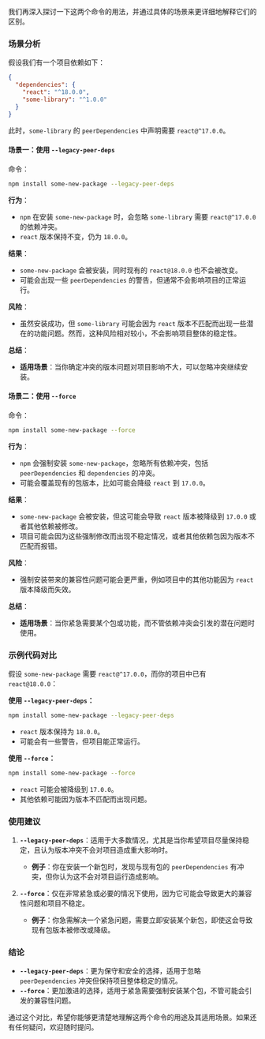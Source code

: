 我们再深入探讨一下这两个命令的用法，并通过具体的场景来更详细地解释它们的区别。

### 场景分析

假设我们有一个项目依赖如下：

```json
{
  "dependencies": {
    "react": "^18.0.0",
    "some-library": "^1.0.0"
  }
}
```

此时，`some-library` 的 `peerDependencies` 中声明需要 `react@^17.0.0`。

#### 场景一：使用 `--legacy-peer-deps`

命令：
```bash
npm install some-new-package --legacy-peer-deps
```

**行为**：
- `npm` 在安装 `some-new-package` 时，会忽略 `some-library` 需要 `react@^17.0.0` 的依赖冲突。
- `react` 版本保持不变，仍为 `18.0.0`。

**结果**：
- `some-new-package` 会被安装，同时现有的 `react@18.0.0` 也不会被改变。
- 可能会出现一些 `peerDependencies` 的警告，但通常不会影响项目的正常运行。

**风险**：
- 虽然安装成功，但 `some-library` 可能会因为 `react` 版本不匹配而出现一些潜在的功能问题。然而，这种风险相对较小，不会影响项目整体的稳定性。

**总结**：
- **适用场景**：当你确定冲突的版本问题对项目影响不大，可以忽略冲突继续安装。

#### 场景二：使用 `--force`

命令：
```bash
npm install some-new-package --force
```

**行为**：
- `npm` 会强制安装 `some-new-package`，忽略所有依赖冲突，包括 `peerDependencies` 和 `dependencies` 的冲突。
- 可能会覆盖现有的包版本，比如可能会降级 `react` 到 `17.0.0`。

**结果**：
- `some-new-package` 会被安装，但这可能会导致 `react` 版本被降级到 `17.0.0` 或者其他依赖被修改。
- 项目可能会因为这些强制修改而出现不稳定情况，或者其他依赖包因为版本不匹配而报错。

**风险**：
- 强制安装带来的兼容性问题可能会更严重，例如项目中的其他功能因为 `react` 版本降级而失效。

**总结**：
- **适用场景**：当你紧急需要某个包或功能，而不管依赖冲突会引发的潜在问题时使用。

### 示例代码对比

假设 `some-new-package` 需要 `react@^17.0.0`，而你的项目中已有 `react@18.0.0`：

**使用 `--legacy-peer-deps`：**
```bash
npm install some-new-package --legacy-peer-deps
```
- `react` 版本保持为 `18.0.0`。
- 可能会有一些警告，但项目能正常运行。

**使用 `--force`：**
```bash
npm install some-new-package --force
```
- `react` 可能会被降级到 `17.0.0`。
- 其他依赖可能因为版本不匹配而出现问题。

### 使用建议

1. **`--legacy-peer-deps`**：适用于大多数情况，尤其是当你希望项目尽量保持稳定，且认为版本冲突不会对项目造成重大影响时。
   - **例子**：你在安装一个新包时，发现与现有包的 `peerDependencies` 有冲突，但你认为这不会对项目运行造成影响。

2. **`--force`**：仅在非常紧急或必要的情况下使用，因为它可能会导致更大的兼容性问题和项目不稳定。
   - **例子**：你急需解决一个紧急问题，需要立即安装某个新包，即使这会导致现有包版本被修改或降级。

### 结论

- **`--legacy-peer-deps`**：更为保守和安全的选择，适用于忽略 `peerDependencies` 冲突但保持项目整体稳定的情况。
- **`--force`**：更加激进的选择，适用于紧急需要强制安装某个包，不管可能会引发的兼容性问题。

通过这个对比，希望你能够更清楚地理解这两个命令的用途及其适用场景。如果还有任何疑问，欢迎随时提问。